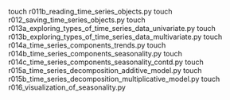 touch r011b_reading_time_series_objects.py
touch r012_saving_time_series_objects.py
touch r013a_exploring_types_of_time_series_data_univariate.py
touch r013b_exploring_types_of_time_series_data_multivariate.py
touch r014a_time_series_components_trends.py
touch r014b_time_series_components_seasonality.py
touch r014c_time_series_components_seasonality_contd.py
touch r015a_time_series_decomposition_additive_model.py
touch r015b_time_series_decomposition_multiplicative_model.py
touch r016_visualization_of_seasonality.py